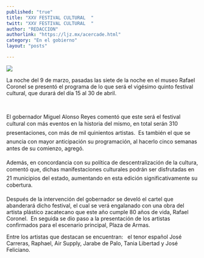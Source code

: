 ```yaml
---
published: "true"
title: "XXV FESTIVAL CULTURAL  "
twitt: "XXV FESTIVAL CULTURAL  "
author: "REDACCION"
authorlink: "https://ljz.mx/acercade.html"
category: "En el gobierno"
layout: "posts"

---
```

![](http://i.imgur.com/z8fHFGGm.jpg
)




  La noche del 9 de marzo, pasadas las siete de la noche en el museo Rafael Coronel se presentó el programa de lo que será el vigésimo quinto festival cultural, que durará del día 15 al 30 de abril.



   



  El gobernador Miguel Alonso Reyes comentó que este será el festival cultural con más eventos en la historia del mismo, en total serán 310 presentaciones, con más de mil quinientos artistas.  Es también el que se anuncia con mayor anticipación su programación, al hacerlo cinco semanas antes de su comienzo, agregó.



  Además, en concordancia con su política de descentralización de la cultura, comentó que, dichas manifestaciones culturales podrán ser disfrutadas en 21 municipios del estado, aumentando en esta edición significativamente su cobertura.



  Después de la intervención del gobernador se develó el cartel que abanderará dicho festival, el cual se verá engalanado con una obra del artista plástico zacatecano que este año cumple 80 años de vida, Rafael Coronel.  En seguida se dio paso a la presentación de los artistas confirmados para el escenario principal, Plaza de Armas.



  Entre los artistas que destacan se encuentran:   el tenor español José Carreras, Raphael, Air Supply, Jarabe de Palo, Tania Libertad y José Feliciano.

